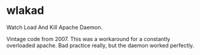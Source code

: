 wlakad
======

Watch Load And Kill Apache Daemon.

Vintage code from 2007. This was a workaround for a constantly overloaded apache. Bad practice really, but the daemon worked perfectly.
